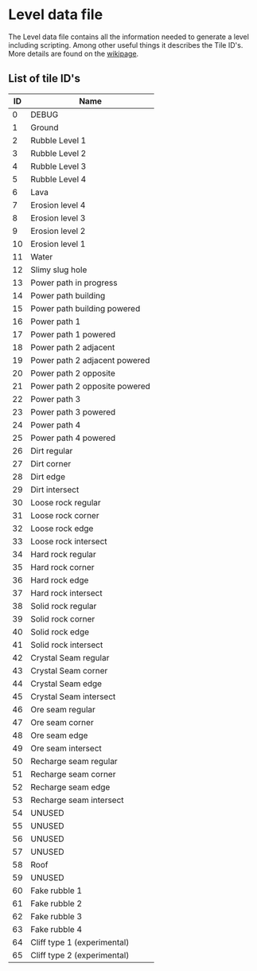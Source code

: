 # Level data file
The Level data file contains all the information needed to generate a level including scripting. Among other useful things it describes the Tile ID's. More details are found on the [wikipage](https://manicminers.fandom.com/wiki/Level_data_file#Tile_ID_list:).

## List of tile ID's

|ID|Name|
|---|---|
0|DEBUG|
1|Ground|
2|Rubble Level 1|
3|Rubble Level 2|
4|Rubble Level 3|
5|Rubble Level 4|
6|Lava|
7|Erosion level 4|
8|Erosion level 3|
9|Erosion level 2|
10|Erosion level 1|
11|Water|
12|Slimy slug hole|
13|Power path in progress|
14|Power path building|
15|Power path building powered|
16|Power path 1|
17|Power path 1 powered|
18|Power path 2 adjacent|
19|Power path 2 adjacent powered|
20|Power path 2 opposite|
21|Power path 2 opposite powered|
22|Power path 3|
23|Power path 3 powered|
24|Power path 4|
25|Power path 4 powered|
26|Dirt regular|
27|Dirt corner|
28|Dirt edge|
29|Dirt intersect|
30|Loose rock regular|
31|Loose rock corner|
32|Loose rock edge|
33|Loose rock intersect|
34|Hard rock regular|
35|Hard rock corner|
36|Hard rock edge|
37|Hard rock intersect|
38|Solid rock regular|
39|Solid rock corner|
40|Solid rock edge|
41|Solid rock intersect|
42|Crystal Seam regular|
43|Crystal Seam corner|
44|Crystal Seam edge|
45|Crystal Seam intersect|
46|Ore seam regular|
47|Ore seam corner|
48|Ore seam edge|
49|Ore seam intersect|
50|Recharge seam regular|
51|Recharge seam corner|
52|Recharge seam edge|
53|Recharge seam intersect|
54|UNUSED|
55|UNUSED|
56|UNUSED|
57|UNUSED|
58|Roof|
59|UNUSED|
60|Fake rubble 1|
61|Fake rubble 2|
62|Fake rubble 3|
63|Fake rubble 4|
64|Cliff type 1 (experimental)|
65|Cliff type 2 (experimental)|
